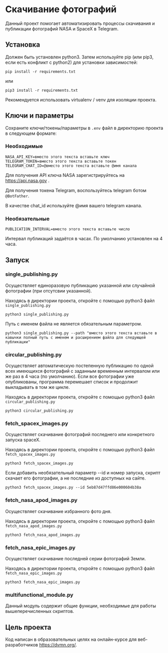 # Скачивание фотографий

Данный проект помогает автоматизировать процессы скачивания и публикации фотографий NASA и SpaceX в Telegram.


## Установка

Должен быть установлен python3.
Затем используйте pip (или pip3, если есть конфликт с python2) для установки зависимостей:

```
pip install -r requirements.txt
```

или

```
pip3 install -r requirements.txt
```

Рекомендуется использовать virtualenv / venv для изоляции проекта.


## Ключи и параметры

Сохраните ключи/токены/параметры в `.env` файл в директорию проекта в следующем формате:


### Необходимые

```
NASA_API_KEY=вместо этого текста вставьте ключ
TELEGRAM_TOKEN=вместо этого текста вставьте токен
TELEGRAM_CHAT_ID=@вместо этого текста вставьте @имя канала
```

Для получения API ключа NASA зарегистрируйтесь на https://api.nasa.gov .

Для получения токена Telegram, воспользуйтесь telegram ботом `@BotFather`.

В качестве chat_id используйте @имя вашего telegram канала.


### Необязательные

```
PUBLICATION_INTERVAL=вместо этого текста вставьте число
```

Интервал публикаций задаётся в часах. По умолчанию установлен на 4 часа.


## Запуск


### single_publishing.py

Осуществляет единоразовую публикацию указанной или случайной фотографии (при отсутсвии указанной).

Находясь в директории проекта, откройте с помощью python3 файл `single_publishing.py`

```
python3 single_publishing.py
```

Путь с именем файла не является обязательным параметром.

```
python3 single_publishing.py --path "вместо этого текста вставьте в кавычки полный путь с именем и расширением файла для следующей публикации"
```


### circular_publishing.py

Осуществляет автоматическую постепенную публикацию по одной всех имеющихся фотографий с заданным временным интервалом или же раз в 4 часа (по умолчанию). Если все фотографии уже опубликованы, программа перемешает список и продолжит выкладывать в том же цикле.

Находясь в директории проекта, откройте с помощью python3 файл `circular_publishing.py`

```
python3 circular_publishing.py
```


### fetch_spacex_images.py

Осуществляет скачивание фотографий последнего или конкретного запуска spaceX.

Находясь в директории проекта, откройте с помощью python3 файл `fetch_spacex_images.py`

```
python3 fetch_spacex_images.py
```

Если добавить необязательный параметр --id и номер запуска, скрипт скачает его фотографии, а не последние из доступных на сайте.

```
python3 fetch_spacex_images.py --id 5eb87d47ffd86e000604b38a
```


### fetch_nasa_apod_images.py

Осуществляет скачивание избранного фото дня.

Находясь в директории проекта, откройте с помощью python3 файл `fetch_nasa_apod_images.py`

```
python3 fetch_nasa_apod_images.py
```


### fetch_nasa_epic_images.py

Осуществляет скачивание последней серии фотографий Земли.

Находясь в директории проекта, откройте с помощью python3 файл `fetch_nasa_epic_images.py`

```
python3 fetch_nasa_epic_images.py
```


### multifunctional_module.py

Данный модуль содержит общие функции, необходимые для работы вышеперечисленных скриптов.


## Цель проекта

Код написан в образовательных целях на онлайн-курсе для веб-разработчиков https://dvmn.org/.